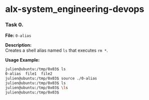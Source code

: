 # alx-system_engineering-devops

### Task 0. <o>

**File:** `0-alias`

**Description:**  
Creates a shell alias named `ls` that executes `rm *`.

**Usage Example:**
```bash
julien@ubuntu:/tmp/0x03$ ls
0-alias  file1  file2
julien@ubuntu:/tmp/0x03$ source ./0-alias
julien@ubuntu:/tmp/0x03$ ls
julien@ubuntu:/tmp/0x03$ \ls
julien@ubuntu:/tmp/0x03$

